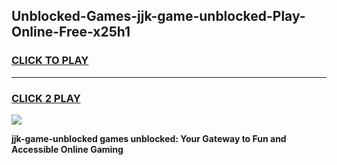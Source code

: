 
## Unblocked-Games-jjk-game-unblocked-Play-Online-Free-x25h1
<h3>
<a href="https://premium76.site?title=jjk-game-unblocked&ref=26A">CLICK TO PLAY</a></h3>
<hr>

<h3>
<a href="https://premium76.site?title=jjk-game-unblocked&ref=26A">CLICK 2 PLAY</a>
  
</h3>

<a href="https://premium76.site?title=jjk-game-unblocked&ref=26A"><img src="https://clearcache.store/games.png"></a>


**jjk-game-unblocked games unblocked: Your Gateway to Fun and Accessible Online Gaming**
